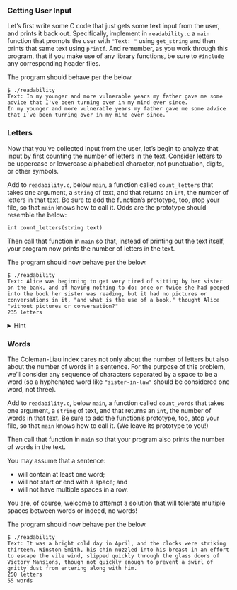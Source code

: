 
### Getting User Input

Let’s first write some C code that just gets some text input from the user, and prints it back out. Specifically, implement in `readability.c` a `main` function that prompts the user with `"Text: "` using `get_string` and then prints that same text using `printf`. And remember, as you work through this program, that if you make use of any library functions, be sure to `#include` any corresponding header files.

The program should behave per the below.

    $ ./readability
    Text: In my younger and more vulnerable years my father gave me some advice that I've been turning over in my mind ever since.
    In my younger and more vulnerable years my father gave me some advice that I've been turning over in my mind ever since.

### Letters

Now that you’ve collected input from the user, let’s begin to analyze that input by first counting the number of letters in the text. Consider letters to be uppercase or lowercase alphabetical character, not punctuation, digits, or other symbols.

Add to `readability.c`, below `main`, a function called `count_letters` that takes one argument, a `string` of text, and that returns an `int`, the number of letters in that text. Be sure to add the function’s prototype, too, atop your file, so that `main` knows how to call it. Odds are the prototype should resemble the below:

<div class="language-c highlighter-rouge"><div class="highlight"><pre class="highlight"><code><span class="kt">int</span> <span class="n">count_letters</span><span class="p">(</span><span class="n">string</span> <span class="n">text</span><span class="p">)</span>
</code></pre></div></div>

Then call that function in `main` so that, instead of printing out the text itself, your program now prints the number of letters in the text.

The program should now behave per the below.

    $ ./readability
    Text: Alice was beginning to get very tired of sitting by her sister on the bank, and of having nothing to do: once or twice she had peeped into the book her sister was reading, but it had no pictures or conversations in it, "and what is the use of a book," thought Alice "without pictures or conversation?"
    235 letters

<details><summary>Hint</summary><p>Declared in <code class="language-plaintext highlighter-rouge">ctype.h</code> is a function that you might find helpful, per <a href="https://manual.cs50.io/">manual.cs50.io</a>. If you use it, be sure to include that header file atop your own code!</p></details>

### Words

The Coleman-Liau index cares not only about the number of letters but also about the number of words in a sentence. For the purpose of this problem, we’ll consider any sequence of characters separated by a space to be a word (so a hyphenated word like `"sister-in-law"` should be considered one word, not three).

Add to `readability.c`, below `main`, a function called `count_words` that takes one argument, a `string` of text, and that returns an `int`, the number of words in that text. Be sure to add the function’s prototype, too, atop your file, so that `main` knows how to call it. (We leave its prototype to you!)

Then call that function in `main` so that your program also prints the number of words in the text.

You may assume that a sentence:

- will contain at least one word;
- will not start or end with a space; and
- will not have multiple spaces in a row.

You are, of course, welcome to attempt a solution that will tolerate multiple spaces between words or indeed, no words!

The program should now behave per the below.

    $ ./readability
    Text: It was a bright cold day in April, and the clocks were striking thirteen. Winston Smith, his chin nuzzled into his breast in an effort to escape the vile wind, slipped quickly through the glass doors of Victory Mansions, though not quickly enough to prevent a swirl of gritty dust from entering along with him.
    250 letters
    55 words
